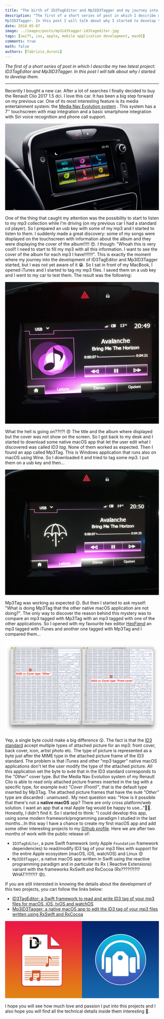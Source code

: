 ```yaml
---
title: "The birth of ID3TagEditor and Mp3ID3Tagger and my journey into the ID3 tag standard"
description: "The first of a short series of post in which I describe my two latest project: ID3TagEditor and
Mp3ID3Tagger. In this post I will talk about why I started to develop them."
date: 2018-05-07
image: ../images/posts/mp3id3tagger-id3tageditor.jpg
tags: [swift, ios, apple, mobile application development, macOS]
comments: true
math: false
authors: [fabrizio_duroni]
---
```


*The first of a short series of post in which I describe my two latest project: ID3TagEditor and Mp3ID3Tagger. In this
post I will talk about why I started to develop them.*

---

Recently I bought a new car. After a lot of searches I finally decided to buy the Renault Clio 2017 1.5 dci. I love this
car. It has been a big step forward on my previous car. One of its most interesting feature is its media entertainment
system:
the [Media Nav Evolution system](https://www.renault.co.uk/renault-easy-connect/media-nav-evolution.html#fonctionnalites "Media Nav Evolution")
. This system has a 7'' touchscreen with map integration and a basic smartphone integration with Siri voice recognition
and phone call support.

![The media nav system contained in a Renault Clio](../images/posts/media-nav-clio.jpg)

One of the thing that caught my attention was the possibility to start to listen to my mp3 collection while I'm
driving (on my previous car I had a standard cd player). So I prepared an usb key with some of my mp3 and I started to
listen to them. I suddenly made a great discovery: some of my songs were displayed on the touchscreen with information
about the album and they were displaying the cover of the album!!!!! :heart_eyes:. I though: "Whoah this is very cool!!
I need to start to fill my mp3 with all this information. I want to see the cover of the album for each mp3 I
have!!!!!!!". This is exactly the moment where my journey into the development of ID3TagEditor and Mp3ID3Tagger started,
but I was not yet aware of it :grin:. So I sat in front of my MacBook, I opened iTunes and I started to tag my mp3
files. I saved them on a usb key and I went to my car to test them. The result was the following:

![An mp3 tagged with iTunes](../images/posts/mp3-song-no-cover.jpg)

What the hell is going on??!!?! :angry: The title and the album where displayed but the cover was not show on the
screen. So I got back to my desk and I started to download some native macOS app that let the user edit what I
discovered was called *ID3 tag*. None of them worked as expected. Then I found an app called Mp3Tag. This is Windows
application that runs also on macOS using Wine. So I downloaded it and tried to tag some mp3. I put them on a usb key
and then...

![An mp3 tagged with Mp3Tag](../images/posts/mp3-song-with-cover.jpg)

Mp3Tag was working as expected :relieved:. But then I started to ask myself: "What is doing Mp3Tag that the other native
macOS application are not doing?". The only way to discover the reason behind this mystery was to compare an mp3 tagged
with Mp3Tag with an mp3 tagged with one of the other applications. So I opened with my favourite hex
editor [HexFiend](https://ridiculousfish.com/hexfiend/ "an hex editor") an mp3 tagged with iTunes and another one tagged
with Mp3Tag and I compared them...

![A comparison between an mp3 file tagged with iTunes and another one tagged with Mp3tag](../images/posts/mp3-tag-bit-cover.jpg)

Yep, a single byte could make a big difference :open_mouth:. The fact is that
the [ID3 standard](http://id3.org/d3v2.3.0 "ID3 standard") accept multiple types of attached picture for an mp3: front
cover, back cover, icon, artist photo etc. The type of picture is represented as a byte just after the MIME type in the
attached picture frame of the ID3 standard. The problem is that iTunes and other "mp3 tagger" native macOS applications
don't let the user modify the type of the attached picture. All this application set the byte to `0x00` that in the ID3
standard corresponds to the *"Other"* cover type. But the Media Nav Evolution system of my Renault Clio is able to read
only attached picture frames inserted in the tag with a specific type, for example `0x03` *"Cover (Front)"*, that is the
default type inserted by Mp3Tag. The attached picture frames that have the `0x00` *"Other"* type are discarded :
unamused:. My next question was: "How is it possible that there's not a **native macOS** app? There are only cross
platform/web solution. I want an app that a real Apple fag would be happy to use...":apple::stuck_out_tongue:. Honestly,
I didn't find it. So I started to think: "I could develop this app, using some modern framework/programming paradigm I
studied in the last months...In this way I have a chance to create my first macOS app and add some other interesting
projects to my [Github profile](https://github.com/chicio/ "chicio github"). Here we are after two months of work with
the public release of:

* `ID3TagEditor`, a pure Swift framework (only Apple `Foundation` framework dependencies) to read/modify ID3 tag of your
  mp3 files with support for the entire Apple ecosystem (macOS, iOS, watchOS) and Linux :heart_eyes:
* `Mp3ID3Tagger`, a native macOS app written in Swift using the reactive programming paradigm and in particular its Rx (
  Reactive Extensions) variant with the frameworks RxSwift and RxCocoa (Rx????!?!?!? WHAT?!?!?!? :cold_sweat:).

If you are still interested in knowing the details about the development of this two projects, you can follow the links
below:

* [ID3TagEditor: a Swift framework to read and write ID3 tag of your mp3 files for macOS, iOS, tvOS and watchOS](/2018/05/08/id3tageditor-swift-read-write-id3-tag-mp3/ "id3 tag swift")
* [Mp3ID3Tagger: a native macOS app to edit the ID3 tag of your mp3 files written using RxSwift and RxCocoa](/2018/05/09/mp3id3tagger-macos-tag-mp3-id3-rxswift-rxcocoa/ "mp3 tag macos rxswift rxcocoa")

![The Mp3ID3Tagger and ID3TagEditor icons](../images/posts/mp3id3tagger-id3tageditor.jpg)

I hope you will see how much love and passion I put into this projects and I also hope you will find all the technical
details inside them interesting :sparkling_heart:.
